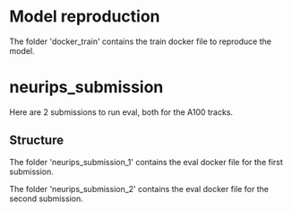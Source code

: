 # Model reproduction

The folder 'docker_train' contains the train docker file to reproduce the model.

# neurips_submission

Here are 2 submissions to run eval, both for the A100 tracks.

## Structure
The folder 'neurips_submission_1' contains the eval docker file for the first submission.

The folder 'neurips_submission_2' contains the eval docker file for the second submission.
